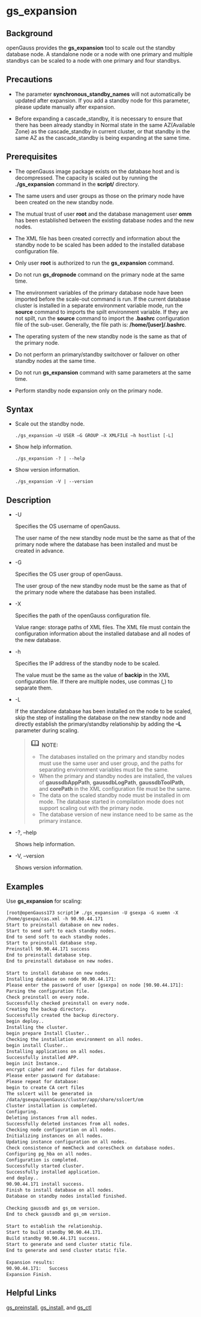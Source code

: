 # gs\_expansion<a name="EN-US_TOPIC_0276337028"></a>

## Background<a name="section0416152818466"></a>

openGauss provides the  **gs\_expansion**  tool to scale out the standby database node. A standalone node or a node with one primary and multiple standbys can be scaled to a node with one primary and four standbys.

## Precautions<a name="section17961256134615"></a>

-   The parameter **synchronous\_standby\_names** will not automatically be updated after expansion. If you add a standby node for this parameter, please update manually after expansion.

-   Before expanding a cascade_standby, it is necessary to ensure that there has been already standby in Normal state in the same AZ(Available Zone) as the cascade_standby in current cluster, or that standby in the same AZ as the cascade_standby is being expanding at the same time.

## Prerequisites<a name="section18105194594714"></a>

-   The openGauss image package exists on the  database host and is decompressed. The capacity is scaled out by running the **./gs\_expansion**  command in the **script/**  directory.

-   The same users and user groups as those on the primary node have been created on the new standby node.

-   The mutual trust of user  **root**  and the database management user **omm** has been established between the existing database nodes and the new nodes.

-   The XML file has been created correctly and information about the standby node to be scaled has been added to the installed database configuration file.

-   Only user  **root**  is authorized to run the  **gs\_expansion**  command.

-   Do not run **gs\_dropnode** command on the primary node at the same time.

-   The environment variables of the primary database node have been imported before the scale-out command is run. If the current database cluster is installed in a separate environment variable mode, run the **source** command to imports the spilt environment variable. If they are not spilt, run the  **source** command to import the **.bashrc** configuration file of the sub-user. Generally, the file path is: **/home/[user]/.bashrc**.

-   The operating system of the new standby node is the same as that of the primary node.

-   Do not perform an primary/standby switchover or failover on other standby nodes at the same time.

-   Do not run **gs\_expansion** command with same parameters at the same time.

-   Perform standby node expansion only on the primary node.


## Syntax<a name="section10648255135011"></a>

-   Scale out the standby node.

    ```
    ./gs_expansion –U USER –G GROUP –X XMLFILE –h hostlist [-L]
    ```

-   Show help information.

    ```
    ./gs_expansion -? | --help 
    ```

-   Show version information.

    ```
    ./gs_expansion -V | --version 
    ```


## Description<a name="section46642447531"></a>

-   -U

    Specifies the OS username of openGauss.

    The user name of the new standby node must be the same as that of the primary node where the database has been installed and must be created in advance.

-   -G

    Specifies the OS user group of openGauss.

    The user group of the new standby node must be the same as that of the primary node where the database has been installed.

-   -X

    Specifies the path of the openGauss configuration file.

    Value range: storage paths of XML files. The XML file must contain the configuration information about the installed database and all nodes of the new database.

-   -h

    Specifies the IP address of the standby node to be scaled.

    The value must be the same as the value of  **backip**  in the XML configuration file. If there are multiple nodes, use commas \(,\) to separate them.

-   -L

    If the standalone database has been installed on the node to be scaled, skip the step of installing the database on the new standby node and directly establish the primary/standby relationship by adding the  **–L**  parameter during scaling.

    >![](public_sys-resources/icon-note.gif) **NOTE:**  
    >-   The databases installed on the primary and standby nodes must use the same user and user group, and the paths for separating environment variables must be the same.  
    >-   When the primary and standby nodes are installed, the values of  **gaussdbAppPath**,  **gaussdbLogPath**,  **gaussdbToolPath**, and  **corePath**  in the XML configuration file must be the same.  
    >-   The data on the scaled standby node must be installed in om mode. The database started in compilation mode does not support scaling out with the primary node.  
    >-   The database version of new instance need to be same as the primary instance.

-   -?, –help

    Shows help information.

-   -V, –version

    Shows version information.


## Examples<a name="section14886952175610"></a>

Use  **gs\_expansion**  for scaling:

```
[root@openGauss173 script]# ./gs_expansion -U gsexpa -G xuemn -X /home/gsexpa/cas.xml -h 90.90.44.171
Start to preinstall database on new nodes.
Start to send soft to each standby nodes.
End to send soft to each standby nodes.
Start to preinstall database step.
Preinstall 90.90.44.171 success
End to preinstall database step.
End to preinstall database on new nodes.

Start to install database on new nodes.
Installing database on node 90.90.44.171:
Please enter the password of user [gsexpa] on node [90.90.44.171]:
Parsing the configuration file.
Check preinstall on every node.
Successfully checked preinstall on every node.
Creating the backup directory.
Successfully created the backup directory.
begin deploy..
Installing the cluster.
begin prepare Install Cluster..
Checking the installation environment on all nodes.
begin install Cluster..
Installing applications on all nodes.
Successfully installed APP.
begin init Instance..
encrypt cipher and rand files for database.
Please enter password for database:
Please repeat for database:
begin to create CA cert files
The sslcert will be generated in /data/gsexpa/openGauss/cluster/app/share/sslcert/om
Cluster installation is completed.
Configuring.
Deleting instances from all nodes.
Successfully deleted instances from all nodes.
Checking node configuration on all nodes.
Initializing instances on all nodes.
Updating instance configuration on all nodes.
Check consistence of memCheck and coresCheck on database nodes.
Configuring pg_hba on all nodes.
Configuration is completed.
Successfully started cluster.
Successfully installed application.
end deploy..
90.90.44.171 install success.
Finish to install database on all nodes.
Database on standby nodes installed finished.

Checking gaussdb and gs_om version.
End to check gaussdb and gs_om version.

Start to establish the relationship.
Start to build standby 90.90.44.171.
Build standby 90.90.44.171 success.
Start to generate and send cluster static file.
End to generate and send cluster static file.

Expansion results:
90.90.44.171:   Success
Expansion Finish.
```

## Helpful Links<a name="section81692446111"></a>

[gs\_preinstall](gs_preinstall.md),  [gs\_install](gs_install.md), and  [gs\_ctl](gs_ctl.md)


